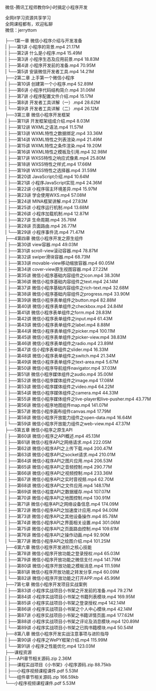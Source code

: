 微信-腾讯工程师教你9小时搞定小程序开发

全网it学习资源共享学习<br>全网课程都有，欢迎私聊<br>微信：jerryttom<br>

├──1第一章 微信小程序介绍与开发准备<br> | ├──第1讲 小程序的背景.mp4 21.17M<br> | ├──第2讲 什么是小程序.mp4 15.49M<br> | ├──第3讲 小程序生态及应用前景.mp4 18.83M<br> | ├──第4讲 小程序开发前的准备.mp4 70.95M<br> | └──第5讲 安装微信开发者工具.mp4 14.21M<br> ├──2第二章 上手第一个微信小程序<br> | ├──第10讲 创建第一个小程序.mp4 52.89M<br> | ├──第6讲 小程序代码结构简介.mp4 31.06M<br> | ├──第7讲 小程序配置文件介绍.mp4 15.17M<br> | ├──第8讲 开发者工具详解（一）.mp4 28.62M<br> | └──第9讲 开发者工具详解（二）.mp4 26.12M<br> ├──3第三章 微信小程序开发框架<br> | ├──第11讲 开发框架组成介绍.mp4 8.03M<br> | ├──第12讲 WXML之语法.mp4 11.57M<br> | ├──第13讲 WXML特性之数据绑定.mp4 33.36M<br> | ├──第14讲 WXML特性之列表渲染.mp4 21.49M<br> | ├──第15讲 WXML特性之条件渲染.mp4 19.20M<br> | ├──第16讲 WXML特性之模板及引用.mp4 32.98M<br> | ├──第17讲 WXSS特性之响应式像素.mp4 25.80M<br> | ├──第18讲 WXSS特性之样式.mp4 17.66M<br> | ├──第19讲 WXSS特性之选择器.mp4 31.59M<br> | ├──第20讲 JavaScript介绍.mp4 10.64M<br> | ├──第21讲 小程序JavaScript实现.mp4 24.36M<br> | ├──第22讲 小程序宿主环境差异.mp4 15.97M<br> | ├──第23讲 学会使用WXS.mp4 57.08M<br> | ├──第24讲 MINA框架讲解.mp4 27.83M<br> | ├──第25讲 小程序运行机制.mp4 13.68M<br> | ├──第26讲 小程序加载机制.mp4 12.87M<br> | ├──第27讲 生命周期.mp4 35.76M<br> | ├──第28讲 页面路由.mp4 26.77M<br> | └──第29讲 小程序事件流.mp4 71.47M<br> ├──4第四章 微信小程序开发之原生组件<br> | ├──第30讲 view容器.mp4 49.03M<br> | ├──第31讲 scroll-view滚动容器.mp4 78.87M<br> | ├──第32讲 swiper滑块容器.mp4 68.73M<br> | ├──第33讲 movable-view移动缩放容器.mp4 60.05M<br> | ├──第34讲 cover-view原生视图容器.mp4 27.22M<br> | ├──第35讲 微信小程序基础内容组件之icon.mp4 38.30M<br> | ├──第36讲 微信小程序基础内容组件之text.mp4 24.14M<br> | ├──第37讲 微信小程序基础内容组件之rich-text.mp4 32.68M<br> | ├──第38讲 微信小程序基础内容组件之progress.mp4 33.90M<br> | ├──第39讲 微信小程序表单组件之button.mp4 82.88M<br> | ├──第40讲 微信小程序表单组件之checkbox.mp4 24.84M<br> | ├──第41讲 微信小程序表单组件之form.mp4 28.83M<br> | ├──第42讲 微信小程序表单组件之input.mp4 61.43M<br> | ├──第43讲 微信小程序表单组件之label.mp4 8.88M<br> | ├──第44讲 微信小程序表单组件之picker.mp4 100.11M<br> | ├──第45讲 微信小程序表单组件之picker-view.mp4 38.83M<br> | ├──第46讲 微信小程序表单组件之radio.mp4 23.89M<br> | ├──第47讲 信小程序表单组件之slider.mp4 16.33M<br> | ├──第48讲 微信小程序表单组件之switch.mp4 21.34M<br> | ├──第49讲 微信小程序表单组件之text-area.mp4 5.67M<br> | ├──第50讲 微信小程序导航组件navigator.mp4 37.03M<br> | ├──第51讲 微信小程序媒体组件之audio.mp4 35.00M<br> | ├──第52讲 微信小程序媒体组件之image.mp4 17.08M<br> | ├──第53讲 微信小程序媒体组件之video.mp4 64.22M<br> | ├──第54讲 微信小程序媒体组件之camera.mp4 44.33M<br> | ├──第55讲 微信小程序媒体组件之live-player和live-pusher.mp4 43.77M<br> | ├──第56讲 微信小程序地图组件map.mp4 141.07M<br> | ├──第57讲 微信小程序画布组件canvas.mp4 17.79M<br> | ├──第58讲 微信小程序开放能力组件之open-data.mp4 16.64M<br> | └──第59讲 微信小程序开放能力组件之web-view.mp4 47.37M<br> ├──5第五章 微信小程序之原生API<br> | ├──第60讲 微信小程序之API概述.mp4 45.13M<br> | ├──第61讲 微信小程序API之网络请求.mp4 222.05M<br> | ├──第62讲 微信小程序API之上传下载.mp4 200.47M<br> | ├──第63讲 微信小程序API之socket请求.mp4 210.01M<br> | ├──第64讲 微信小程序API之图片应用.mp4 206.53M<br> | ├──第65讲 微信小程序API之音频控制.mp4 290.77M<br> | ├──第66讲 微信小程序API之视频控制.mp4 233.36M<br> | ├──第67讲 微信小程序API之实时音视频.mp4 62.70M<br> | ├──第68讲 微信小程序API之文件应用.mp4 148.17M<br> | ├──第69讲 微信小程度API之数据缓存.mp4 107.07M<br> | ├──第70讲 微信小程序API之地图控制.mp4 130.91M<br> | ├──第71讲 微信小程序API之网络设备信息.mp4 174.09M<br> | ├──第72讲 微信小程序API之加速度计应用.mp4 94.00M<br> | ├──第73讲 微信小程序API之其他设备操作.mp4 85.78M<br> | ├──第74讲 微信小程序API之界面相关设置.mp4 301.06M<br> | ├──第75讲 微信小程序API之页面路由控制.mp4 109.61M<br> | ├──第76讲 微信小程序API之操作动画.mp4 92.90M<br> | └──第77讲 微信小程序API之绘图介绍.mp4 101.25M<br> ├──6第六章 微信小程序开发进阶之核心技能<br> | ├──第78讲 微信小程序开放功能之登录授权.mp4 65.03M<br> | ├──第79讲 微信小程序开放功能之微信支付.mp4 141.79M<br> | ├──第80讲 微信小程序开放功能之模板消息.mp4 111.59M<br> | ├──第81讲 微信小程序开放功能之转发分享.mp4 60.09M<br> | └──第82讲 微信小程序开放功能之打开APP.mp4 45.99M<br> ├──7第七章 微信小程序开发项目实战案例<br> | ├──第83讲 小程序实战项目小书架之开发前的准备.mp4 79.27M<br> | ├──第84讲 小程序实战项目小书架之书籍列表模块.mp4 169.95M<br> | ├──第85讲 小程序实战项目小书架之登录授权.mp4 142.14M<br> | ├──第86讲 小程序实战项目小书架之个人中心模块.mp4 42.14M<br> | ├──第87讲 小程序实战项目小书架之书籍详情页面.mp4 177.62M<br> | ├──第88讲 小程序实战项目小书架之评论及消息模块.mp4 120.89M<br> | └──第89讲 小程序实战项目小书架之已购书籍模块.mp4 50.54M<br> ├──8第八章 微信小程序开发实战注意事项与进阶指导<br> | ├──第90讲 小程序之WePY框架介绍.mp4 115.99M<br> | └──第91讲 小程序之性能优化.mp4 123.03M<br> ├──课程资源<br> | ├──API章节相关源码.zip 2.36M<br> | ├──课程实战项目《小书架》小程序源码.zip 88.75kb<br> | ├──小程序视频课程课件.pdf 5.53M<br> | └──组件章节相关源码.zip 166.59kb<br> └──小程序视频课程课件.pdf 5.53M